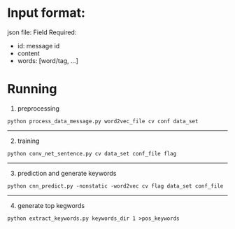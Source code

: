 
Input format:
=====
json file:
Field Required:
* id: message id
* content
* words: [word/tag, ...]

Running 
=====
1. preprocessing
```
python process_data_message.py word2vec_file cv conf data_set

```
---
2. training
```
python conv_net_sentence.py cv data_set conf_file flag
```
---
3. prediction and generate keywords
```
python cnn_predict.py -nonstatic -word2vec cv flag data_set conf_file
```
---
4. generate top kegwords
```
python extract_keywords.py keywords_dir 1 >pos_keywords
```
